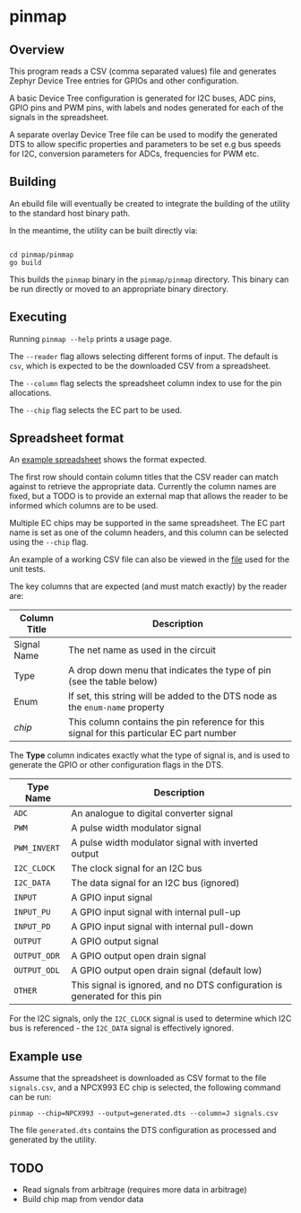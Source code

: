 # pinmap

## Overview

This program reads a CSV (comma separated values) file and generates
Zephyr Device Tree entries for GPIOs and other configuration.

A basic Device Tree configuration is generated for I2C buses, ADC pins, GPIO pins
and PWM pins, with labels and nodes generated for each of the signals in the
spreadsheet.

A separate overlay Device Tree file can be used to modify the generated DTS
to allow specific properties and parameters to be set e.g bus speeds for I2C, conversion parameters
for ADCs, frequencies for PWM etc.

## Building

An ebuild file will eventually be created to integrate the building of the
utility to the standard host binary path.

In the meantime, the utility can be built directly via:

```

cd pinmap/pinmap
go build

```

This builds the `pinmap` binary in the `pinmap/pinmap` directory.
This binary can be run directly or moved to an appropriate binary directory.

## Executing

Running `pinmap --help` prints a usage page.

The `--reader` flag allows selecting different forms of input.
The default is `csv`, which is expected to be the downloaded CSV from a spreadsheet.

The `--column` flag selects the spreadsheet column index to use for the pin allocations.

The `--chip` flag selects the EC part to be used.

## Spreadsheet format

An [example spreadsheet](http://go/cros-nissa-ec-pinmap) shows the format expected.

The first row should contain column titles that the CSV reader can match against to retrieve the
appropriate data. Currently the column names are fixed, but a TODO is to provide an external
map that allows the reader to be informed which columns are to be used.

Multiple EC chips may be supported in the same spreadsheet. The EC part name is set
as one of the column headers, and this column can be selected using the `--chip` flag.

An example of a working CSV file can also be viewed in the [file](readers/csv/testdata/data.csv)
used for the unit tests.

The key columns that are expected (and must match exactly) by the reader are:

| Column Title | Description |
| ----------- | ----------- |
| Signal Name | The net name as used in the circuit |
| Type | A drop down menu that indicates the type of pin (see the table below) |
| Enum | If set, this string will be added to the DTS node as the `enum-name` property |
| *chip* | This column contains the pin reference for this signal for this particular EC part number |

The **Type** column indicates exactly what the type of signal is, and is used to
generate the GPIO or other configuration flags in the DTS.

| Type Name | Description |
| ----------- | ----------- |
| `ADC` | An analogue to digital converter signal |
| `PWM` | A pulse width modulator signal |
| `PWM_INVERT` | A pulse width modulator signal with inverted output |
| `I2C_CLOCK` | The clock signal for an I2C bus |
| `I2C_DATA` | The data signal for an I2C bus (ignored) |
| `INPUT` | A GPIO input signal |
| `INPUT_PU` | A GPIO input signal with internal pull-up |
| `INPUT_PD` | A GPIO input signal with internal pull-down |
| `OUTPUT` | A GPIO output signal |
| `OUTPUT_ODR` | A GPIO output open drain signal |
| `OUTPUT_ODL` | A GPIO output open drain signal (default low) |
| `OTHER` | This signal is ignored, and no DTS configuration is generated for this pin |

For the I2C signals, only the `I2C_CLOCK` signal is used to determine which I2C
bus is referenced - the `I2C_DATA` signal is effectively ignored.

## Example use

Assume that the spreadsheet is downloaded as CSV format to the file `signals.csv`, and
a NPCX993 EC chip is selected, the following command can be run:

```
pinmap --chip=NPCX993 --output=generated.dts --column=J signals.csv
```

The file `generated.dts` contains the DTS configuration as processed and generated by the utility.

## TODO

- Read signals from arbitrage (requires more data in arbitrage)
- Build chip map from vendor data
